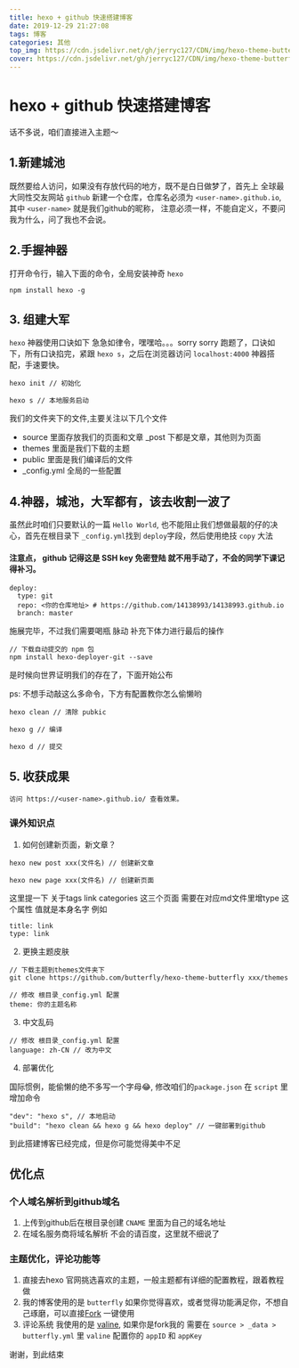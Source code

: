 ```yaml
---
title: hexo + github 快速搭建博客
date: 2019-12-29 21:27:08
tags: 博客
categories: 其他
top_img: https://cdn.jsdelivr.net/gh/jerryc127/CDN/img/hexo-theme-butterfly-doc-cover.jpg
cover: https://cdn.jsdelivr.net/gh/jerryc127/CDN/img/hexo-theme-butterfly-doc-cover.jpg
---
```


# hexo + github 快速搭建博客

话不多说，咱们直接进入主题～

## 1.新建城池

既然要给人访问，如果没有存放代码的地方，既不是白日做梦了，首先上 全球最大同性交友网站 `github` 新建一个仓库，仓库名必须为 `<user-name>.github.io`, 其中 `<user-name>` 就是我们github的昵称，
注意必须一样，不能自定义，不要问我为什么，问了我也不会说。

## 2.手握神器

打开命令行，输入下面的命令，全局安装神奇 `hexo`

```
npm install hexo -g
```

## 3. 组建大军

`hexo` 神器使用口诀如下 急急如律令，嘿嘿哈。。。sorry sorry 跑题了，口诀如下，所有口诀掐完，紧跟 `hexo s`，之后在浏览器访问 `localhost:4000` 神器搭配，手速要快。

```
hexo init // 初始化

hexo s // 本地服务启动
```

我们的文件夹下的文件,主要关注以下几个文件
- source 里面存放我们的页面和文章 _post 下都是文章，其他则为页面
- themes 里面是我们下载的主题
- public 里面是我们编译后的文件
- _config.yml 全局的一些配置

## 4.神器，城池，大军都有，该去收割一波了

虽然此时咱们只要默认的一篇 `Hello World`, 也不能阻止我们想做最靓的仔的决心，首先在根目录下 `_config.yml`找到 `deploy`字段，然后使用绝技 `copy` 大法

#### 注意点， github 记得这是 SSH key 免密登陆 就不用手动了，不会的同学下课记得补习。

```
deploy:
  type: git
  repo: <你的仓库地址> # https://github.com/14138993/14138993.github.io
  branch: master
```

施展完毕，不过我们需要喝瓶 脉动 补充下体力进行最后的操作
```
// 下载自动提交的 npm 包
npm install hexo-deployer-git --save
```

是时候向世界证明我们的存在了，下面开始公布

ps: 不想手动敲这么多命令，下方有配置教你怎么偷懒哟

```
hexo clean // 清除 pubkic

hexo g // 编译

hexo d // 提交
```

## 5. 收获成果

```
访问 https://<user-name>.github.io/ 查看效果。
```

### 课外知识点

1. 如何创建新页面，新文章？

```
hexo new post xxx(文件名) // 创建新文章

hexo new page xxx(文件名) // 创建新页面

```
这里提一下 关于tags link categories 这三个页面 需要在对应md文件里增type 这个属性 值就是本身名字 例如 

```
title: link
type: link
```

2. 更换主题皮肤

```
// 下载主题到themes文件夹下
git clone https://github.com/butterfly/hexo-theme-butterfly xxx/themes

// 修改 根目录_config.yml 配置
theme: 你的主题名称
```

3. 中文乱码

```
// 修改 根目录_config.yml 配置
language: zh-CN // 改为中文
```

4. 部署优化

国际惯例，能偷懒的绝不多写一个字母😂, 修改咱们的`package.json` 在 `script` 里增加命令
```
"dev": "hexo s", // 本地启动
"build": "hexo clean && hexo g && hexo deploy" // 一键部署到github
```


到此搭建博客已经完成，但是你可能觉得美中不足

## 优化点

### 个人域名解析到github域名

1. 上传到github后在根目录创建 `CNAME` 里面为自己的域名地址
2. 在域名服务商将域名解析 不会的请百度，这里就不细说了

### 主题优化，评论功能等

1. 直接去hexo 官网挑选喜欢的主题，一般主题都有详细的配置教程，跟着教程做
2. 我的博客使用的是 `butterfly` 如果你觉得喜欢，或者觉得功能满足你，不想自己琢磨，可以直接[Fork](https://github.com/14138993/book-config.git) 一键使用
3. 评论系统 我使用的是 [valine](https://valine.js.org/quickstart.html), 如果你是fork我的 需要在 `source > _data > butterfly.yml` 里 `valine` 配置你的 `appID` 和 `appKey`


谢谢，到此结束

